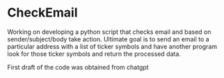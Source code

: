 # CheckEmail
Working on developing a python script that checks email and based on sender/subject/body take action.
Ultimate goal is to send an email to a particular address with a list of ticker symbols and have another program look for those ticker symbols and return the processed data.

First draft of the code was obtained from chatgpt
